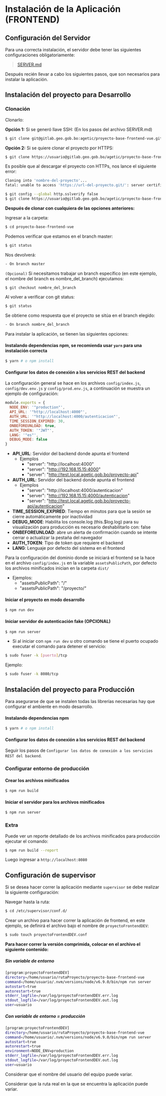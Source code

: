 # Instalación de la Aplicación (FRONTEND)


## Configuración del Servidor

Para una correcta instalación, el servidor debe tener las siguientes configuraciones obligatoriamente:

> [SERVER.md](SERVER.md)


Después recién llevar a cabo los siguientes pasos, que son necesarios para instalar la aplicación.


## Instalación del proyecto para Desarrollo

### Clonación

Clonarlo:

**Opción 1:** Si se generó llave SSH: (En los pasos del archivo SERVER.md)
```sh
$ git clone git@gitlab.geo.gob.bo:agetic/proyecto-base-frontend-vue.git
```
**Opción 2:** Si se quiere clonar el proyecto por HTTPS:
```sh
$ git clone https://usuario@gitlab.geo.gob.bo/agetic/proyecto-base-frontend-vue.git
```
Es posible que al descargar el proyecto con HTTPs, nos lance el siguiente error:
```sh
Cloning into 'nombre-del-proyecto'...
fatal: unable to access 'https://url-del-proyecto.git/': server certificate verification failed. CAfile: /etc/ssl/certs/ca-certificates.crt CRLfile: none
```
```sh
$ git config --global http.sslverify false
$ git clone https://usuario@gitlab.geo.gob.bo/agetic/proyecto-base-frontend-vue.git
```

**Después de clonar con cualquiera de las opciones anteriores:**

Ingresar a la carpeta:
```sh
$ cd proyecto-base-frontend-vue
```
Podemos verificar que estamos en el branch master:
```sh
$ git status
```
Nos devolverá:
```sh
- On branch master
```

`(Opcional)` Si necesitamos trabajar un branch específico (en este ejemplo, el nombre del branch es nombre_del_branch) ejecutamos:
```sh
$ git checkout nombre_del_branch
```

Al volver a verificar con git status:
```sh
$ git status
```
Se obtiene como respuesta que el proyecto se sitúa en el branch elegido:
```sh
- On branch nombre_del_branch
```
Para instalar la aplicación, se tienen las siguientes opciones:

#### Instalando dependencias npm, se recomienda usar `yarn` para una instalación correcta
```sh
$ yarn # o npm install
```
#### Configurar los datos de conexión a los servicios REST del backend

La configuración general se hace en los archivos `config/index.js`, `config/dev.env.js` y `config/prod.env.js`, a continuación se muestra un ejemplo de configuración:

```js
module.exports = {
  NODE_ENV: '"production"',
  API_URL: '"http://localhost:4000"',
  AUTH_URL: '"http://localhost:4000/autenticacion"',
  TIME_SESSION_EXPIRED: 30,
  ONBEFOREUNLOAD: true,
  AUTH_TOKEN: '"JWT"',
  LANG: '"es"',
  DEBUG_MODE: false
}
```
- **API_URL**: Servidor del backend donde apunta el frontend
  - Ejemplos
    - "server": "http://localhost:4000"
    - "server": "http://192.168.15.15:4000"
    - "server": "http://test.local.agetic.gob.bo/proyecto-api"
- **AUTH_URL**: Servidor del backend donde apunta el frontend
  - Ejemplos
    - "server": "http://localhost:4000/autenticacion"
    - "server": "http://192.168.15.15:4000/autenticacion"
    - "server": "http://test.local.agetic.gob.bo/proyecto-api/autenticacion"
- **TIME_SESSION_EXPIRED**: Tiempo en minutos para que la sesión se cierre automáticamente por inactividad
- **DEBUG_MODE**: Habilita los console.log (this.$log.log) para su visualización para producción es necesario deshabilitarlo con: false
- **ONBEFOREUNLOAD**: abre un alerta de confirmación cuando se intente cerrar o actualizar la pestaña del navegador
- **AUTH_TOKEN**: Tipo de token que requiere el backend
- **LANG**: Lenguaje por defecto del sistema en el frontend

Para la configuración del dominio donde se iniciará el frontend se la hace en el archivo `config/index.js` en la variable `assetsPublicPath`, por defecto los archivos minificados inician en la carpeta `dist/`
  - Ejemplos:
    - "assetsPublicPath": "/"
    - "assetsPublicPath": "/proyecto/"


#### Iniciar el proyecto en modo desarrollo
```sh
$ npm run dev
```
#### Iniciar servidor de autenticación fake (OPCIONAL)
```sh
$ npm run server
```

- Si al iniciar con `npm run dev` u otro comando se tiene el puerto ocupado executar el comando para detener el servicio:

```sh
$ sudo fuser -k [puerto]/tcp
```
Ejemplo:
```sh
$ sudo fuser -k 8080/tcp
```

## Instalación del proyecto para Producción

Para asegurarse de que se instalen todas las librerías necesarias hay que configurar el ambiente en modo desarrollo.

#### Instalando dependencias npm
```sh
$ yarn # o npm install
```

#### Configurar los datos de conexión a los servicios REST del backend

Seguir los pasos de `Configurar los datos de conexión a los servicios REST del backend`.

### Configurar entorno de producción

#### Crear los archivos minificados
```sh
$ npm run build
```
#### Iniciar el servidor para los archivos minificados
```sh
$ npm run server
```

### Extra
Puede ver un reporte detallado de los archivos minificados para producción ejecutar el comando:
```sh
$ npm run build --report
```
Luego ingresar a `http://localhost:8080`

## Configuración de **supervisor**
Si se desea hacer correr la aplicación mediante `supervisor` se debe realizar la siguiente configuración:

Navegar hasta la ruta:
```sh
$ cd /etc/supervisor/conf.d/
```
Crear un archivo para hacer correr la aplicación de frontend, en este ejemplo, se definirá el archivo bajo el nombre de `proyectoFrontendDEV`:
```sh
$ sudo touch proyectoFrontendDEV.conf
```
**Para hacer correr la versión comprimida, colocar en el archivo el siguiente contenido:**
##### Sin variable de entorno
```sh
[program:proyectoFrontendDEV]
directory=/home/usuario/rutaProyecto/proyecto-base-frontend-vue
command=/home/usuario/.nvm/versions/node/v6.9.0/bin/npm run server
autostart=true
autorestart=true
stderr_logfile=/var/log/proyectoFrontendDEV.err.log
stdout_logfile=/var/log/proyectoFrontendDEV.out.log
user=usuario
```
##### Con variable de entorno = producción
```sh
[program:proyectoFrontendDEV]
directory=/home/usuario/rutaProyecto/proyecto-base-frontend-vue
command=/home/usuario/.nvm/versions/node/v6.9.0/bin/npm run server
autostart=true
autorestart=true
environment=NODE_ENV=production
stderr_logfile=/var/log/proyectoFrontendDEV.err.log
stdout_logfile=/var/log/proyectoFrontendDEV.out.log
user=usuario
```

Considerar que el nombre del usuario del equipo puede variar.

Considerar que la ruta real en la que se encuentra la aplicación puede variar.
